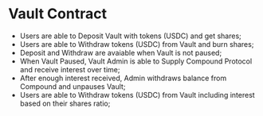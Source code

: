 # Vault Contract

- Users are able to Deposit Vault with tokens (USDC) and get shares;
- Users are able to Withdraw tokens (USDC) from Vault and burn shares;
- Deposit and Withdraw are avaiable when Vault is not paused;
- When Vault Paused, Vault Admin is able to Supply Compound Protocol and receive interest over time;
- After enough interest received, Admin withdraws balance from Compound and unpauses Vault;
- Users are able to Withdraw tokens (USDC) from Vault including interest based on their shares ratio;